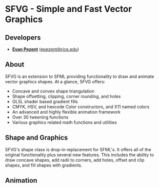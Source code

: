 # SFVG - Simple and Fast Vector Graphics

## Developers

- **[Evan Pezent](http://evanpezent.com)** (epezent@rice.edu)

## About

SFVG is an extension to SFML providing functionality to draw and animate vector graphics shapes. At a glance, SFVG offers:

- Concave and convex shape triangulation
- Shape offsetting, clipping, corner rounding, and holes
- GLSL shader based gradient fills
- CMYK, HSV, and hexcode Color constructors, and X11 named colors
- An advanced and highly flexible animation framework
- Over 30 tweening functions
- Various graphics related math functions and utilities

## Shape and Graphics

SFVG's shape class is drop-in replacement for SFML's. It offers all of the original functionality plus several new features. This includes the ability to draw concave shapes, add radii to corners, add holes, offset and clip shapes, and fill shapes with gradients.


## Animation

